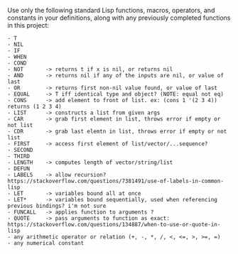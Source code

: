 Use only the following standard Lisp functions, macros, operators, and constants in your definitions, along with any previously completed functions in this project:

    - T
    - NIL
    - IF
    - WHEN
    - COND
    - NOT       -> returns t if x is nil, or returns nil
    - AND       -> returns nil if any of the inputs are nil, or value of last
    - OR        -> returns first non-nil value found, or value of last
    - EQUAL     -> T iff identical type and object? (NOTE: equal not eq)
    - CONS      -> add element to front of list. ex: (cons 1 '(2 3 4)) returns (1 2 3 4)
    - LIST      -> constructs a list from given args
    - CAR       -> grab first element in list, throws error if empty or not list
    - CDR       -> grab last elemtn in list, throws error if empty or not list
    - FIRST     -> access first element of list/vector/...sequence? 
    - SECOND
    - THIRD
    - LENGTH    -> computes length of vector/string/list
    - DEFUN
    - LABELS    -> allow recursion? https://stackoverflow.com/questions/7381491/use-of-labels-in-common-lisp
    - LET       -> variables bound all at once 
    - LET*      -> variables bound sequentially, used when referencing previous bindings? i'm not sure
    - FUNCALL   -> applies function to arguments ?
    - QUOTE     -> pass arguments to function as exact: https://stackoverflow.com/questions/134887/when-to-use-or-quote-in-lisp
    - any arithmetic operator or relation (+, -, *, /, <, <=, >, >=, =)
    - any numerical constant
